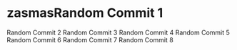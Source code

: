 # zasmasRandom Commit 1
Random Commit 2
Random Commit 3
Random Commit 4
Random Commit 5
Random Commit 6
Random Commit 7
Random Commit 8
